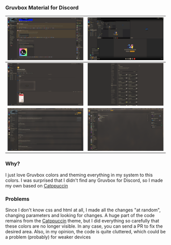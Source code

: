 ### Gruvbox Material for Discord

| ![1](./preview.png) | ![2](./preview_2.png) |
| --- | --- |
| ![3](./preview_3.png) | ![4](./preview_4.png) |
| ![5](./preview_5.png) | ![6](./preview_6.png) |

### Why?

I just love Gruvbox colors and theming everything in my system to this colors. I was surprised that I didn't find any Gruvbox for Discord, so I made my own based on [Catppuccin](https://github.com/catppuccin/discord)

### Problems

Since I don't know css and html at all, I made all the changes "at random", changing parameters and looking for changes. A huge part of the code remains from the [Catppuccin](https://github.com/catppuccin/discord) theme, but I did everything so carefully that these colors are no longer visible. In any case, you can send a PR to fix the desired area. Also, in my opinion, the code is quite cluttered, which could be a problem (probably) for weaker devices
